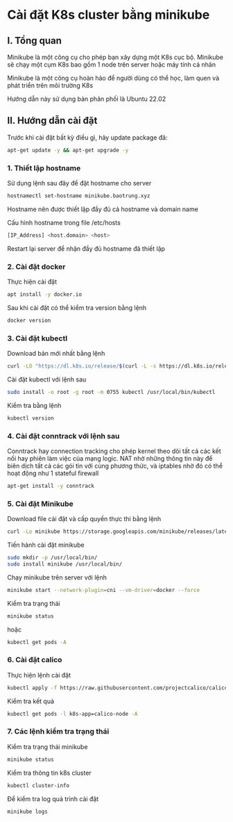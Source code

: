 # Cài đặt K8s cluster bằng minikube

## I. Tổng quan

Minikube là một công cụ cho phép bạn xây dựng một K8s cục bộ. Minikube sẽ chạy một cụm K8s bao gồm 1 node trên server hoặc máy tính cá nhân

Minikube là một công cụ hoàn hảo để người dùng có thể học, làm quen và phát triển trên môi trường K8s

Hướng dẫn này sử dụng bản phân phối là Ubuntu 22.02

## II. Hướng dẫn cài đặt

Trước khi cài đặt bất kỳ điều gì, hãy update package đã:

```sh
apt-get update -y && apt-get upgrade -y
```

### 1. Thiết lập hostname

Sử dụng lệnh sau đây để đặt hostname cho server

```sh
hostnamectl set-hostname minikube.baotrung.xyz
```

Hostname nên được thiết lập đầy đủ cả hostname và domain name

Cấu hình hostname trong file /etc/hosts

```sh
[IP_Address] <host.domain> <host>
```

Restart lại server để nhận đầy đủ hostname đã thiết lập

### 2. Cài đặt docker

Thực hiện cài đặt 

```sh
apt install -y docker.io
```

Sau khi cài đặt có thể kiểm tra version bằng lệnh

```sh
docker version
```

### 3. Cài đặt kubectl

Download bản mới nhất bằng lệnh

```sh
curl -LO "https://dl.k8s.io/release/$(curl -L -s https://dl.k8s.io/release/stable.txt)/bin/linux/amd64/kubectl"
```

Cài đặt kubectl với lệnh sau

```sh
sudo install -o root -g root -m 0755 kubectl /usr/local/bin/kubectl
```

Kiểm tra bằng lệnh

```sh
kubectl version
```

### 4. Cài đặt conntrack với lệnh sau

Conntrack hay connection tracking cho phép kernel theo dõi tất cả các kết nối hay phiên làm việc của mạng logic. NAT nhờ những thông tin này để biên dịch tất cả các gói tin với cùng phương thức, và iptables nhờ đó có thể hoạt động như 1 stateful firewall

```sh
apt-get install -y conntrack
```

### 5. Cài đặt Minikube

Download file cài đặt và cấp quyền thực thi bằng lệnh

```sh
curl -Lo minikube https://storage.googleapis.com/minikube/releases/latest/minikube-linux-amd64 && chmod +x minikube
```

Tiến hành cài đặt minikube

```sh
sudo mkdir -p /usr/local/bin/
sudo install minikube /usr/local/bin/
```

Chạy minikube trên server với lệnh

```sh
minikube start --network-plugin=cni --vm-driver=docker --force
```

Kiểm tra trạng thái 

```sh
minikube status
```

hoặc 

```sh
kubectl get pods -A
```

### 6. Cài đặt calico

Thực hiện lệnh cài đặt

```sh
kubectl apply -f https://raw.githubusercontent.com/projectcalico/calico/master/manifests/calico.yaml
```

Kiểm tra kết quả

```sh
kubectl get pods -l k8s-app=calico-node -A
```

### 7. Các lệnh kiểm tra trạng thái

Kiểm tra trạng thái minikube

```sh
minikube status
```

Kiểm tra thông tin k8s cluster

```sh
kubectl cluster-info
```

Để kiểm tra log quá trình cài đặt

```sh
minikube logs
```
